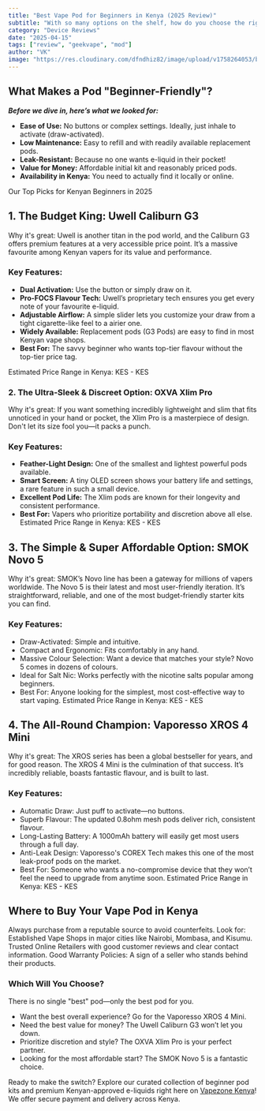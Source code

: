 ```yaml
---
title: "Best Vape Pod for Beginners in Kenya (2025 Review)"
subtitle: "With so many options on the shelf, how do you choose the right one? We’ve tested the most popular models available in Kenya right now to bring you this definitive list of the best vape pods for beginners in 2025. Stay with Me"
category: "Device Reviews"
date: "2025-04-15"
tags: ["review", "geekvape", "mod"]
author: "VK"
image: "https://res.cloudinary.com/dfndhiz82/image/upload/v1758264053/best-for-beginners-2025_ucq3fr.webp"
---
```


## **What Makes a Pod "Beginner-Friendly"?**
**_Before we dive in, here’s what we looked for:_**
- **Ease of Use:** No buttons or complex settings. Ideally, just inhale to activate (draw-activated).
- **Low Maintenance:** Easy to refill and with readily available replacement pods.
- **Leak-Resistant:** Because no one wants e-liquid in their pocket!
- **Value for Money:** Affordable initial kit and reasonably priced pods.
- **Availability in Kenya:** You need to actually find it locally or online.

Our Top Picks for Kenyan Beginners in 2025

## **1. The Budget King: Uwell Caliburn G3**

Why it's great: Uwell is another titan in the pod world, and the Caliburn G3 offers premium features at a very accessible price point. It’s a massive favourite among Kenyan vapers for its value and performance.

### Key Features:
- **Dual Activation:** Use the button or simply draw on it.
- **Pro-FOCS Flavour Tech:** Uwell’s proprietary tech ensures you get every note of your favourite e-liquid.
- **Adjustable Airflow:** A simple slider lets you customize your draw from a tight cigarette-like feel to a airier one.
- **Widely Available:** Replacement pods (G3 Pods) are easy to find in most Kenyan vape shops.
- **Best For:** The savvy beginner who wants top-tier flavour without the top-tier price tag.

Estimated Price Range in Kenya: KES  - KES 

### **2. The Ultra-Sleek & Discreet Option: OXVA Xlim Pro**
Why it's great: If you want something incredibly lightweight and slim that fits unnoticed in your hand or pocket, the Xlim Pro is a masterpiece of design. Don't let its size fool you—it packs a punch.

### Key Features:
- **Feather-Light Design:** One of the smallest and lightest powerful pods available.
- **Smart Screen:** A tiny OLED screen shows your battery life and settings, a rare feature in such a small device.
- **Excellent Pod Life:** The Xlim pods are known for their longevity and consistent performance.
- **Best For:** Vapers who prioritize portability and discretion above all else.
Estimated Price Range in Kenya: KES  - KES 

## 3. The Simple & Super Affordable Option: SMOK Novo 5
Why it's great: SMOK’s Novo line has been a gateway for millions of vapers worldwide. The Novo 5 is their latest and most user-friendly iteration. It’s straightforward, reliable, and one of the most budget-friendly starter kits you can find.

### Key Features:
- Draw-Activated: Simple and intuitive.
- Compact and Ergonomic: Fits comfortably in any hand.
- Massive Colour Selection: Want a device that matches your style? Novo 5 comes in dozens of colours.
- Ideal for Salt Nic: Works perfectly with the nicotine salts popular among beginners.
- Best For: Anyone looking for the simplest, most cost-effective way to start vaping.
Estimated Price Range in Kenya: KES - KES 

## 4. The All-Round Champion: Vaporesso XROS 4 Mini
Why it's great: The XROS series has been a global bestseller for years, and for good reason. The XROS 4 Mini is the culmination of that success. It’s incredibly reliable, boasts fantastic flavour, and is built to last.

### Key Features:
- Automatic Draw: Just puff to activate—no buttons.
- Superb Flavour: The updated 0.8ohm mesh pods deliver rich, consistent flavour.
- Long-Lasting Battery: A 1000mAh battery will easily get most users through a full day.
- Anti-Leak Design: Vaporesso's COREX Tech makes this one of the most leak-proof pods on the market.
- Best For: Someone who wants a no-compromise device that they won’t feel the need to upgrade from anytime soon.
Estimated Price Range in Kenya: KES  - KES 


## **Where to Buy Your Vape Pod in Kenya**

Always purchase from a reputable source to avoid counterfeits. Look for:
Established Vape Shops in major cities like Nairobi, Mombasa, and Kisumu.
Trusted Online Retailers with good customer reviews and clear contact information.
Good Warranty Policies: A sign of a seller who stands behind their products.

### Which Will You Choose?
There is no single "best" pod—only the best pod for you.
- Want the best overall experience? Go for the Vaporesso XROS 4 Mini.
- Need the best value for money? The Uwell Caliburn G3 won’t let you down.
- Prioritize discretion and style? The OXVA Xlim Pro is your perfect partner.
- Looking for the most affordable start? The SMOK Novo 5 is a fantastic choice.

Ready to make the switch? Explore our curated collection of beginner pod kits and premium Kenyan-approved e-liquids right here on [Vapezone Kenya](https://www.vapezone.co.ke/ke/collections/pod-mods)! We offer secure payment and delivery across Kenya.
